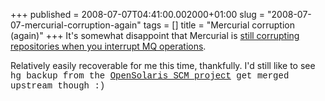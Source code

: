 +++
published = 2008-07-07T04:41:00.002000+01:00
slug = "2008-07-07-mercurial-corruption-again"
tags = []
title = "Mercurial corruption (again)"
+++
It's somewhat disappoint that Mercurial is [still corrupting
repositories when you interrupt MQ
operations](http://www.selenic.com/mercurial/bts/issue1216).  
  
Relatively easily recoverable for me this time, thankfully. I'd still
like to see <span style="font-family: courier new;">hg backup from the
[OpenSolaris SCM
project](http://www.opensolaris.org/os/project/scm-migration/) get
merged upstream though :)</span>
